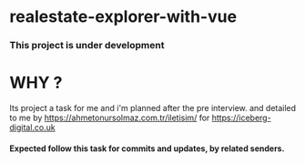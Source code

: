 # realestate-explorer-with-vue
### This project is under development

# WHY ?
Its project a task for me and i'm planned after the pre interview.
and detailed to me by https://ahmetonursolmaz.com.tr/iletisim/ for https://iceberg-digital.co.uk

#### Expected follow this task for commits and updates, by related senders.
